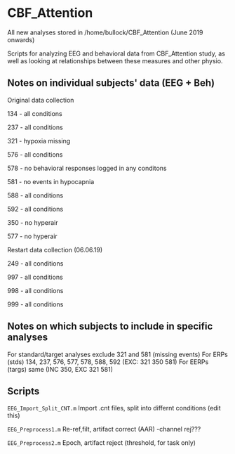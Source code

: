 # CBF_Attention

All new analyses stored in /home/bullock/CBF_Attention (June 2019 onwards)

Scripts for analyzing EEG and behavioral data from CBF_Attention study, as well as looking at relationships between these measures and other physio.


## Notes on individual subjects' data (EEG + Beh)

Original data collection

134 - all conditions

237 - all conditions

321 - hypoxia missing

576 - all conditions

578 - no behavioral responses logged in any conditons

581 - no events in hypocapnia

588 - all conditions

592 - all conditions

350 - no hyperair

577 - no hyperair

Restart data collection (06.06.19)

249 - all conditions

997 - all conditions

998 - all conditions

999 - all conditions


## Notes on which subjects to include in specific analyses

For standard/target analyses exclude 321 and 581 (missing events)
For ERPs (stds) 134, 237, 576, 577, 578, 588, 592 (EXC: 321 350 581)
For EERPs (targs) same (INC 350, EXC 321 581)


## Scripts

`EEG_Import_Split_CNT.m` Import .cnt files, split into differnt conditions (edit this)

`EEG_Preprocess1.m` Re-ref,filt, artifact correct (AAR) -channel rej???

`EEG_Preprocess2.m` Epoch, artifact reject (threshold, for task only)